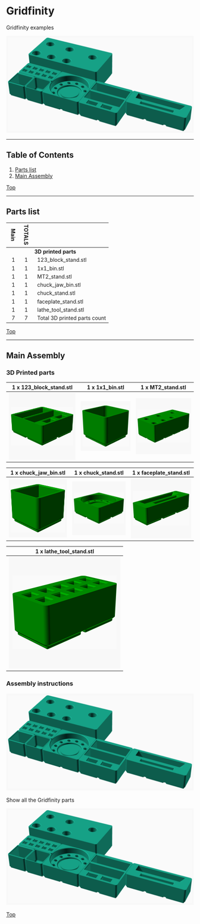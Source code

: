 <a name="TOP"></a>
# Gridfinity
Gridfinity examples

![Main Assembly](assemblies/main_assembled.png)

<span></span>

---
## Table of Contents
1. [Parts list](#Parts_list)
1. [Main Assembly](#main_assembly)

<span></span>
[Top](#TOP)

---
<a name="Parts_list"></a>
## Parts list
| <span style="writing-mode: vertical-rl; text-orientation: mixed;">Main</span> | <span style="writing-mode: vertical-rl; text-orientation: mixed;">TOTALS</span> |  |
|---:|---:|:---|
|  | | **3D printed parts** |
| &nbsp;&nbsp;1&nbsp; |  &nbsp;&nbsp;1&nbsp; | &nbsp;&nbsp;123_block_stand.stl |
| &nbsp;&nbsp;1&nbsp; |  &nbsp;&nbsp;1&nbsp; | &nbsp;&nbsp;1x1_bin.stl |
| &nbsp;&nbsp;1&nbsp; |  &nbsp;&nbsp;1&nbsp; | &nbsp;&nbsp;MT2_stand.stl |
| &nbsp;&nbsp;1&nbsp; |  &nbsp;&nbsp;1&nbsp; | &nbsp;&nbsp;chuck_jaw_bin.stl |
| &nbsp;&nbsp;1&nbsp; |  &nbsp;&nbsp;1&nbsp; | &nbsp;&nbsp;chuck_stand.stl |
| &nbsp;&nbsp;1&nbsp; |  &nbsp;&nbsp;1&nbsp; | &nbsp;&nbsp;faceplate_stand.stl |
| &nbsp;&nbsp;1&nbsp; |  &nbsp;&nbsp;1&nbsp; | &nbsp;&nbsp;lathe_tool_stand.stl |
| &nbsp;&nbsp;7&nbsp; | &nbsp;&nbsp;7&nbsp; | &nbsp;&nbsp;Total 3D printed parts count |

<span></span>
[Top](#TOP)

---
<a name="main_assembly"></a>
## Main Assembly
### 3D Printed parts

| 1 x 123_block_stand.stl | 1 x 1x1_bin.stl | 1 x MT2_stand.stl |
|---|---|---|
| ![123_block_stand.stl](stls/123_block_stand.png) | ![1x1_bin.stl](stls/1x1_bin.png) | ![MT2_stand.stl](stls/MT2_stand.png) 


| 1 x chuck_jaw_bin.stl | 1 x chuck_stand.stl | 1 x faceplate_stand.stl |
|---|---|---|
| ![chuck_jaw_bin.stl](stls/chuck_jaw_bin.png) | ![chuck_stand.stl](stls/chuck_stand.png) | ![faceplate_stand.stl](stls/faceplate_stand.png) 


| 1 x lathe_tool_stand.stl |
|---|
| ![lathe_tool_stand.stl](stls/lathe_tool_stand.png) 



### Assembly instructions
![main_assembly](assemblies/main_assembly.png)

Show all the Gridfinity parts

![main_assembled](assemblies/main_assembled.png)

<span></span>
[Top](#TOP)
